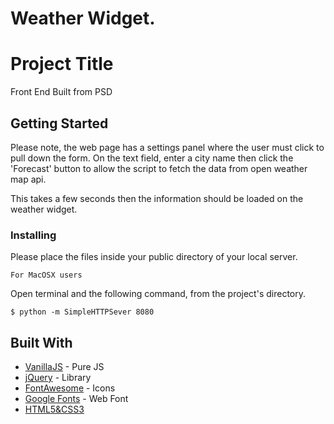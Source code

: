 # Weather Widget.

# Project Title

Front End Built from PSD

## Getting Started

Please note, the web page has a settings panel where the user must click to pull down the form.
On the text field, enter a city name then click the 'Forecast' button to allow the script to fetch the data from open weather map api.

This takes a few seconds then the information should be loaded on the weather widget.

### Installing

Please place the files inside your public directory of your local server.


```
For MacOSX users
```

Open terminal and the following command, from the project's directory.

```
$ python -m SimpleHTTPSever 8080
```

## Built With

* [VanillaJS](http://vanilla-js.com/) - Pure JS
* [jQuery](http://jquery.com/) - Library
* [FontAwesome](https://fontawesome.com) - Icons
* [Google Fonts](https://fonts.google.com/) - Web Font
* [HTML5&CSS3](https://www.w3schools.com/html)
